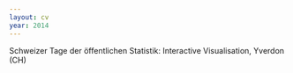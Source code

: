 ```yaml
---
layout: cv
year: 2014
---
```


Schweizer Tage der öffentlichen Statistik: Interactive Visualisation, Yverdon (CH)




